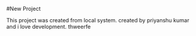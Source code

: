 #New Project 


This project was created from local system. 
created by priyanshu kumar and i love development.
thweerfe